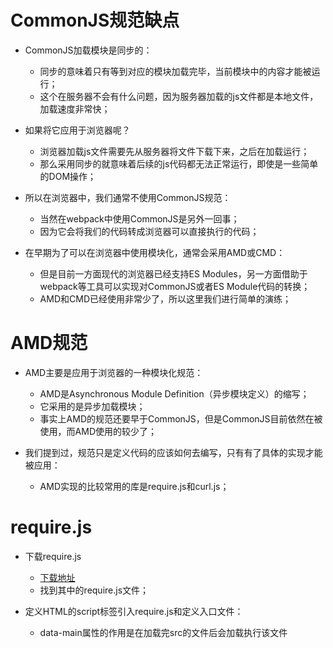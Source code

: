 # CommonJS规范缺点

- CommonJS加载模块是同步的：
  + 同步的意味着只有等到对应的模块加载完毕，当前模块中的内容才能被运行；
  + 这个在服务器不会有什么问题，因为服务器加载的js文件都是本地文件，加载速度非常快；

- 如果将它应用于浏览器呢？
  + 浏览器加载js文件需要先从服务器将文件下载下来，之后在加载运行；
  + 那么采用同步的就意味着后续的js代码都无法正常运行，即使是一些简单的DOM操作；

- 所以在浏览器中，我们通常不使用CommonJS规范：
  + 当然在webpack中使用CommonJS是另外一回事；
  + 因为它会将我们的代码转成浏览器可以直接执行的代码；

- 在早期为了可以在浏览器中使用模块化，通常会采用AMD或CMD：
  + 但是目前一方面现代的浏览器已经支持ES Modules，另一方面借助于webpack等工具可以实现对CommonJS或者ES Module代码的转换；
  + AMD和CMD已经使用非常少了，所以这里我们进行简单的演练；

# AMD规范

- AMD主要是应用于浏览器的一种模块化规范：
  + AMD是Asynchronous Module Definition（异步模块定义）的缩写；
  + 它采用的是异步加载模块；
  + 事实上AMD的规范还要早于CommonJS，但是CommonJS目前依然在被使用，而AMD使用的较少了；

- 我们提到过，规范只是定义代码的应该如何去编写，只有有了具体的实现才能被应用：
  + AMD实现的比较常用的库是require.js和curl.js；

# require.js

- 下载require.js
  + [下载地址](https://github.com/requirejs/requirejs)
  + 找到其中的require.js文件；

- 定义HTML的script标签引入require.js和定义入口文件：
  + data-main属性的作用是在加载完src的文件后会加载执行该文件
